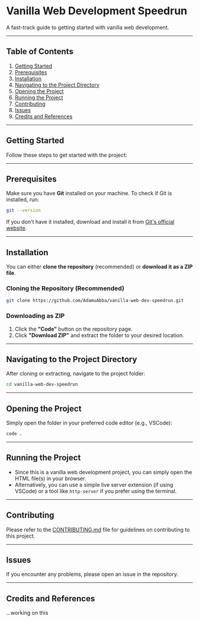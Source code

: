 # Vanilla Web Development Speedrun

A fast-track guide to getting started with vanilla web development.

---

## Table of Contents

1. [Getting Started](#getting-started)
2. [Prerequisites](#prerequisites)
3. [Installation](#installation)
4. [Navigating to the Project Directory](#navigating-to-the-project-directory)
5. [Opening the Project](#opening-the-project)
6. [Running the Project](#running-the-project)
7. [Contributing](#contributing)
8. [Issues](#issues)
9. [Credits and References](#credits-and-references)

---

## Getting Started

Follow these steps to get started with the project:

---

## Prerequisites

Make sure you have **Git** installed on your machine. To check if Git is installed, run:

```bash
git --version
```

If you don't have it installed, download and install it from [Git's official website](https://git-scm.com/).

---

## Installation

You can either **clone the repository** (recommended) or **download it as a ZIP file**.

### Cloning the Repository (Recommended)

```bash
git clone https://github.com/AdamuAbba/vanilla-web-dev-speedrun.git
```

### Downloading as ZIP

1. Click the **"Code"** button on the repository page.
2. Click **"Download ZIP"** and extract the folder to your desired location.

---

## Navigating to the Project Directory

After cloning or extracting, navigate to the project folder:

```bash
cd vanilla-web-dev-speedrun
```

---

## Opening the Project

Simply open the folder in your preferred code editor (e.g., VSCode):

```bash
code .
```

---

## Running the Project

- Since this is a vanilla web development project, you can simply open the HTML file(s) in your browser.
- Alternatively, you can use a simple live server extension (if using VSCode) or a tool like `http-server` if you prefer using the terminal.

---

## Contributing

Please refer to the [CONTRIBUTING.md](./CONTRIBUTING.md) file for guidelines on contributing to this project.

---

## Issues

If you encounter any problems, please open an issue in the repository.

---

## Credits and References

...working on this
